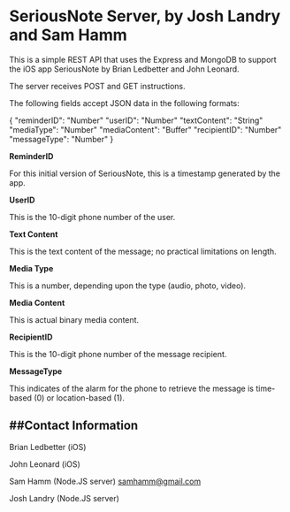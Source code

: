 # SeriousNote Server, by Josh Landry and Sam Hamm
This is a simple REST API that uses the Express and MongoDB to support the iOS app SeriousNote by Brian Ledbetter and John Leonard.

The server receives POST and GET instructions.

The following fields accept JSON data in the following formats:

{
  "reminderID": "Number"
  "userID": "Number"
  "textContent": "String"
  "mediaType": "Number"
  "mediaContent": "Buffer"
  "recipientID": "Number"
  "messageType": "Number"
}

**ReminderID**

For this initial version of SeriousNote, this is a timestamp generated by the app.

**UserID**

This is the 10-digit phone number of the user.

**Text Content**

This is the text content of the message; no practical limitations on length.

**Media Type**

This is a number, depending upon the type (audio, photo, video).

**Media Content**

This is actual binary media content.

**RecipientID**

This is the 10-digit phone number of the message recipient.

**MessageType**

This indicates of the alarm for the phone to retrieve the message is time-based (0) or location-based (1).

##Contact Information
--
Brian Ledbetter (iOS)

John Leonard (iOS)

Sam Hamm (Node.JS server) <samhamm@gmail.com>

Josh Landry (Node.JS server)
